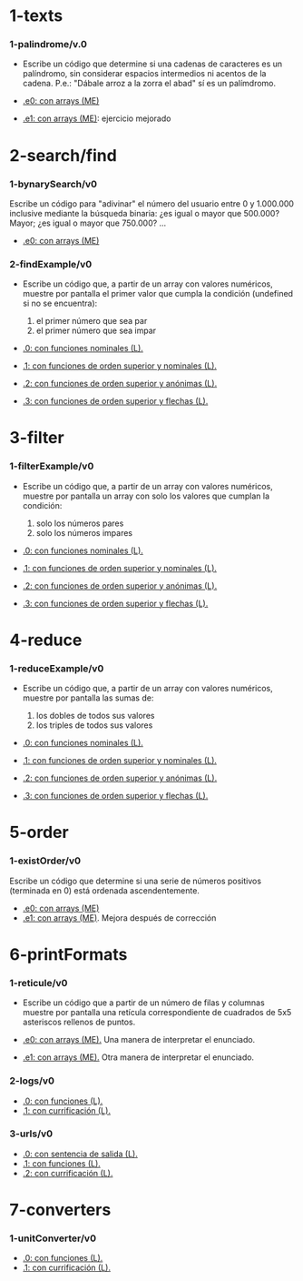 # 1-texts
### 1-palindrome/v.0

- Escribe un código que determine si una cadenas de caracteres es un palíndromo, sin considerar espacios intermedios ni acentos de la cadena. P.e.: "Dábale arroz a la zorra el abad" sí es un palímdromo.

- [.e0: con arrays (ME)](../z-others/1-texts/1-palindrome/v0.e0/app.js)
- [.e1: con arrays (ME)](../z-others/1-texts/1-palindrome/v0.e1/app.js): ejercicio mejorado

# 2-search/find

### 1-bynarySearch/v0

Escribe un código para "adivinar" el número del usuario entre 0 y 1.000.000 inclusive mediante la búsqueda binaria: ¿es igual o mayor que 500.000? Mayor; ¿es igual o mayor que 750.000? ...

- [.e0: con arrays (ME)](../z-others/2-search_find/1-binarySearch/v0.e0/app.js)

### 2-findExample/v0

- Escribe un código que, a partir de un array con valores numéricos, muestre por pantalla el primer valor que cumpla la condición (undefined si no se encuentra):
  1. el primer número que sea par
  2. el primer número que sea impar

- [.0: con funciones nominales (L).](../z-others/2-search_find/2-findExample/v0.0/app.js)
- [.1: con funciones de orden superior y nominales (L).](../z-others/2-search_find/2-findExample/v0.1/app.js)
- [.2: con funciones de orden superior y anónimas (L).](../z-others/2-search_find/2-findExample/v0.2/app.js)
- [.3: con funciones de orden superior y flechas (L).](../z-others/2-search_find/2-findExample/v0.3/app.js)

# 3-filter
### 1-filterExample/v0

- Escribe un código que, a partir de un array con valores numéricos, muestre por pantalla un array con solo los valores que cumplan la condición:
  1. solo los números pares
  2. solo los números impares

- [.0: con funciones nominales (L).](../z-others/3-filter/1-filterExample/v0.0/app.js)
- [.1: con funciones de orden superior y nominales (L).](../z-others/3-filter/1-filterExample/v0.1/app.js)
- [.2: con funciones de orden superior y anónimas (L).](../z-others/3-filter/1-filterExample/v0.2/app.js)
- [.3: con funciones de orden superior y flechas (L).](../z-others/3-filter/1-filterExample/v0.3/app.js)

# 4-reduce
### 1-reduceExample/v0
- Escribe un código que, a partir de un array con valores numéricos, muestre por pantalla las sumas de:
  1. los dobles de todos sus valores
  2. los triples de todos sus valores

- [.0: con funciones nominales (L).](../z-others/4-reduce/1-reduceExample/v0.0/app.js)
- [.1: con funciones de orden superior y nominales (L).](../z-others/4-reduce/1-reduceExample/v0.1/app.js)
- [.2: con funciones de orden superior y anónimas (L).](../z-others/4-reduce/1-reduceExample/v0.2/app.js)
- [.3: con funciones de orden superior y flechas (L).](../z-others/4-reduce/1-reduceExample/v0.3/app.js)

# 5-order
### 1-existOrder/v0

Escribe un código que determine si una serie de números positivos (terminada en 0) está ordenada ascendentemente.

- [.e0: con arrays (ME)](../z-others/5-order/1-existOrder/v1.e0/app.js)
- [.e1: con arrays (ME)](../z-others/5-order/1-existOrder/v1.e1/app.js). Mejora después de corrección

# 6-printFormats
### 1-reticule/v0

- Escribe un código que a partir de un número de filas y columnas muestre por pantalla una retícula correspondiente de cuadrados de 5x5 asteriscos rellenos de puntos.

- [.e0: con arrays (ME).](../z-others/6-printFormats/1-reticule/v0.e0/app.js) Una manera de interpretar el enunciado.
- [.e1: con arrays (ME).](../z-others/6-printFormats/1-reticule/v0.e1/app.js) Otra manera de interpretar el enunciado.

### 2-logs/v0
- [.0: con funciones (L).](../z-others/6-printFormats/2-logs/v0.0/app.js) 
- [.1: con currificación (L).](../z-others/6-printFormats/2-logs/v0.1/app.js) 

### 3-urls/v0
- [.0: con sentencia de salida (L).](../z-others/6-printFormats/3-urls/v0.0/app.js) 
- [.1: con funciones (L).](../z-others/6-printFormats/3-urls/v0.1/app.js) 
- [.2: con currificación (L).](../z-others/6-printFormats/3-urls/v0.2/app.js) 

# 7-converters

### 1-unitConverter/v0
- [.0: con funciones (L).](../z-others/7-converters/1-unitConverter/v0.0/app.js) 
- [.1: con currificación (L).](../z-others/7-converters/1-unitConverter/v0.1/app.js) 